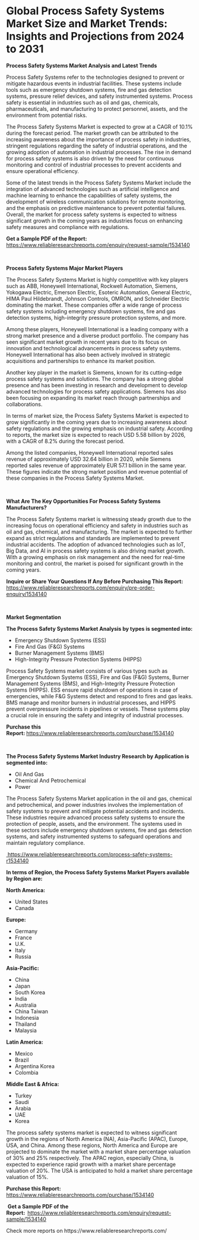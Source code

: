 <p><h1>Global Process Safety Systems Market Size and Market Trends: Insights and Projections from 2024 to 2031</h1></p><p><strong>Process Safety Systems Market Analysis and Latest Trends</strong></p>
<p><p>Process Safety Systems refer to the technologies designed to prevent or mitigate hazardous events in industrial facilities. These systems include tools such as emergency shutdown systems, fire and gas detection systems, pressure relief devices, and safety instrumented systems. Process safety is essential in industries such as oil and gas, chemicals, pharmaceuticals, and manufacturing to protect personnel, assets, and the environment from potential risks.</p><p>The Process Safety Systems Market is expected to grow at a CAGR of 10.1% during the forecast period. The market growth can be attributed to the increasing awareness about the importance of process safety in industries, stringent regulations regarding the safety of industrial operations, and the growing adoption of automation in industrial processes. The rise in demand for process safety systems is also driven by the need for continuous monitoring and control of industrial processes to prevent accidents and ensure operational efficiency.</p><p>Some of the latest trends in the Process Safety Systems Market include the integration of advanced technologies such as artificial intelligence and machine learning to enhance the capabilities of safety systems, the development of wireless communication solutions for remote monitoring, and the emphasis on predictive maintenance to prevent potential failures. Overall, the market for process safety systems is expected to witness significant growth in the coming years as industries focus on enhancing safety measures and compliance with regulations.</p></p>
<p><strong>Get a Sample PDF of the Report:&nbsp;</strong> <a href="https://www.reliableresearchreports.com/enquiry/request-sample/1534140">https://www.reliableresearchreports.com/enquiry/request-sample/1534140</a></p>
<p>&nbsp;</p>
<p><strong>Process Safety Systems Major Market Players</strong></p>
<p><p>The Process Safety Systems Market is highly competitive with key players such as ABB, Honeywell International, Rockwell Automation, Siemens, Yokogawa Electric, Emerson Electric, Esoteric Automation, General Electric, HIMA Paul Hildebrandt, Johnson Controls, OMRON, and Schneider Electric dominating the market. These companies offer a wide range of process safety systems including emergency shutdown systems, fire and gas detection systems, high-integrity pressure protection systems, and more.</p><p>Among these players, Honeywell International is a leading company with a strong market presence and a diverse product portfolio. The company has seen significant market growth in recent years due to its focus on innovation and technological advancements in process safety systems. Honeywell International has also been actively involved in strategic acquisitions and partnerships to enhance its market position.</p><p>Another key player in the market is Siemens, known for its cutting-edge process safety systems and solutions. The company has a strong global presence and has been investing in research and development to develop advanced technologies for process safety applications. Siemens has also been focusing on expanding its market reach through partnerships and collaborations.</p><p>In terms of market size, the Process Safety Systems Market is expected to grow significantly in the coming years due to increasing awareness about safety regulations and the growing emphasis on industrial safety. According to reports, the market size is expected to reach USD 5.58 billion by 2026, with a CAGR of 8.2% during the forecast period.</p><p>Among the listed companies, Honeywell International reported sales revenue of approximately USD 32.64 billion in 2020, while Siemens reported sales revenue of approximately EUR 57.1 billion in the same year. These figures indicate the strong market position and revenue potential of these companies in the Process Safety Systems Market.</p></p>
<p>&nbsp;</p>
<p><strong>What Are The Key Opportunities For Process Safety Systems Manufacturers?</strong></p>
<p><p>The Process Safety Systems market is witnessing steady growth due to the increasing focus on operational efficiency and safety in industries such as oil and gas, chemical, and manufacturing. The market is expected to further expand as strict regulations and standards are implemented to prevent industrial accidents. The adoption of advanced technologies such as IoT, Big Data, and AI in process safety systems is also driving market growth. With a growing emphasis on risk management and the need for real-time monitoring and control, the market is poised for significant growth in the coming years.</p></p>
<p><strong>Inquire or Share Your Questions If Any Before Purchasing This Report:</strong> <a href="https://www.reliableresearchreports.com/enquiry/pre-order-enquiry/1534140">https://www.reliableresearchreports.com/enquiry/pre-order-enquiry/1534140</a></p>
<p>&nbsp;</p>
<p><strong>Market Segmentation</strong></p>
<p><strong>The Process Safety Systems Market Analysis by types is segmented into:</strong></p>
<p><ul><li>Emergency Shutdown Systems (ESS)</li><li>Fire And Gas (F&G) Systems</li><li>Burner Management Systems (BMS)</li><li>High-Integrity Pressure Protection Systems (HIPPS)</li></ul></p>
<p><p>Process Safety Systems market consists of various types such as Emergency Shutdown Systems (ESS), Fire and Gas (F&G) Systems, Burner Management Systems (BMS), and High-Integrity Pressure Protection Systems (HIPPS). ESS ensure rapid shutdown of operations in case of emergencies, while F&G Systems detect and respond to fires and gas leaks. BMS manage and monitor burners in industrial processes, and HIPPS prevent overpressure incidents in pipelines or vessels. These systems play a crucial role in ensuring the safety and integrity of industrial processes.</p></p>
<p><strong>Purchase this Report:&nbsp;</strong><a href="https://www.reliableresearchreports.com/purchase/1534140">https://www.reliableresearchreports.com/purchase/1534140</a></p>
<p>&nbsp;</p>
<p><strong>The Process Safety Systems Market Industry Research by Application is segmented into:</strong></p>
<p><ul><li>Oil And Gas</li><li>Chemical And Petrochemical</li><li>Power</li></ul></p>
<p><p>The Process Safety Systems Market application in the oil and gas, chemical and petrochemical, and power industries involves the implementation of safety systems to prevent and mitigate potential accidents and incidents. These industries require advanced process safety systems to ensure the protection of people, assets, and the environment. The systems used in these sectors include emergency shutdown systems, fire and gas detection systems, and safety instrumented systems to safeguard operations and maintain regulatory compliance.</p></p>
<p><a href="https://www.reliableresearchreports.com/process-safety-systems-r1534140">&nbsp;https://www.reliableresearchreports.com/process-safety-systems-r1534140</a></p>
<p><strong>In terms of Region, the Process Safety Systems Market Players available by Region are:</strong></p>
<p>
    <p> <strong> North America: </strong>
        <ul>
            <li>United States</li>
            <li>Canada</li>
        </ul>
        </p> 
    <p> <strong> Europe: </strong>
        <ul>
            <li>Germany</li>
            <li>France</li>
            <li>U.K.</li>
            <li>Italy</li>
            <li>Russia</li>
        </ul>
        </p> 
    <p> <strong> Asia-Pacific: </strong>
        <ul>
            <li>China</li>
            <li>Japan</li>
            <li>South Korea</li>
            <li>India</li>
            <li>Australia</li>
            <li>China Taiwan</li>
            <li>Indonesia</li>
            <li>Thailand</li>
            <li>Malaysia</li>
        </ul>
        </p> 
    <p> <strong> Latin America: </strong>
        <ul>
            <li>Mexico</li>
            <li>Brazil</li>
            <li>Argentina Korea</li>
            <li>Colombia</li>
        </ul>
        </p> 
    <p> <strong> Middle East & Africa: </strong>
        <ul>
            <li>Turkey</li>
            <li>Saudi</li>
            <li>Arabia</li>
            <li>UAE</li>
            <li>Korea</li>
        </ul>
    </p>
    </p>
<p><p>The process safety systems market is expected to witness significant growth in the regions of North America (NA), Asia-Pacific (APAC), Europe, USA, and China. Among these regions, North America and Europe are projected to dominate the market with a market share percentage valuation of 30% and 25% respectively. The APAC region, especially China, is expected to experience rapid growth with a market share percentage valuation of 20%. The USA is anticipated to hold a market share percentage valuation of 15%.</p></p>
<p><strong>Purchase this Report: </strong><a href="https://www.reliableresearchreports.com/purchase/1534140">https://www.reliableresearchreports.com/purchase/1534140</a></p>
<p>&nbsp;<strong>Get a Sample PDF of the Report:&nbsp;&nbsp;</strong><a href="https://www.reliableresearchreports.com/enquiry/request-sample/1534140">https://www.reliableresearchreports.com/enquiry/request-sample/1534140</a></p>
<p><strong></strong></p>
<p>Check more reports on https://www.reliableresearchreports.com/</p>